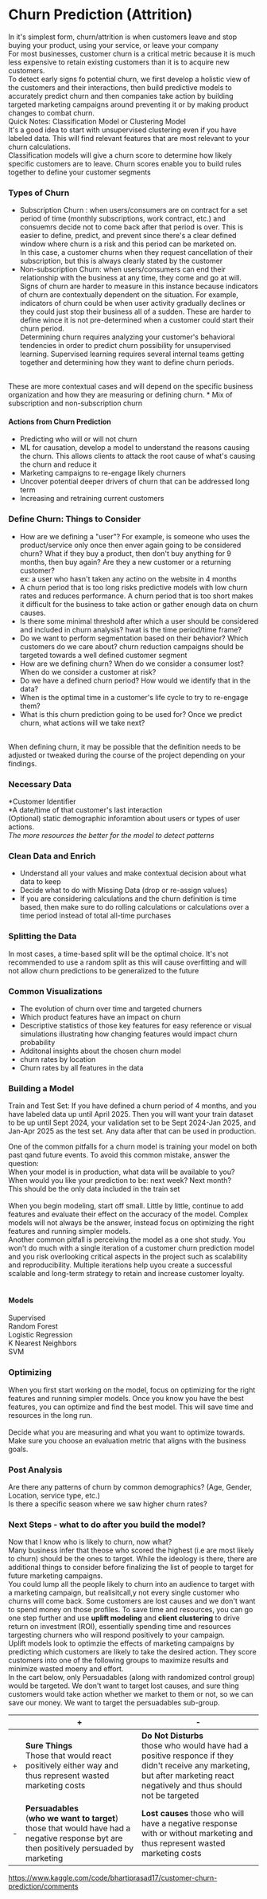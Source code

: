 # Churn Prediction (Attrition)
In it's simplest form, churn/attrition is when customers leave and stop buying your product, using your service, or leave your company <br>
For most businesses, customer churn is a critical metric because it is much less expensive to retain existing customers than it is to acquire new customers. <br>
To detect early signs fo potential churn, we first develop a holistic view of the customers and their interactions, then build predictive models to accurately predict churn and then companies take action by building targeted marketing campaigns around preventing it or by making product changes to combat churn.
<br>
Quick Notes: Classification Model or Clustering Model <br>
It's a good idea to start with unsupervised clustering even if you have labeled data. This will find relevant features that are most relevant to your churn calculations. <br>
Classification models will give a churn score to determine how likely specific customers are to leave. Churn scores enable you to build rules together to define your customer segments

### Types of Churn
* Subscription Churn : when users/consumers are on contract for a set period of time (monthly subscriptions, work contract, etc.) and consuemrs decide not to come back after that period is over. This is easier to define, predict, and prevent since there's a clear defined window where churn is a risk and this period can be marketed on. <br>
In this case, a customer churns when they request cancellation of their subscription, but this is always clearly stated by the customer
* Non-subscription Churn: when users/consumers can end their relationship with the business at any time, they come and go at will. Signs of churn are harder to measure in this instance because indicators of churn are contextually dependent on the situation. For example, indicators of churn could be when user activity gradually declines or they could just stop their business all of a sudden. These are harder to define wince it is not pre-determined when a customer could start their churn period. <br>
Determining churn requires analyzing your customer's behavioral tendencies in order to predict churn possibility for unsupervised learning. Supervised learning requires several internal teams getting together and determining how they want to define churn periods.
<br>
These are more contextual cases and will depend on the specific business organization and how they are measuring or defining churn.
* Mix of subscription and non-subscription churn

#### Actions from Churn Prediction
- Predicting who will or will not churn
- ML for causation, develop a model to understand the reasons causing the churn. This allows clients to attack the root cause of what's causing the churn and reduce it
- Marketing campaigns to re-engage likely churners
- Uncover potential deeper drivers of churn that can be addressed long term
- Increasing and retraining current customers

### Define Churn: Things to Consider
- How are we defining a "user"? For example, is someone who uses the product/service only once then enver again going to be considered churn? What if they buy a product, then don't buy anything for 9 months, then buy again? Are they a new customer or a returning customer?
  <br> ex: a user who hasn't taken any actino on the website in 4 months
- A churn period that is too long risks predictive models with low churn rates and reduces performance. A churn period that is too short makes it difficult for the business to take action or gather enough data on churn causes.
- Is there some minimal threshold after which a user should be considered and included in churn analysis? hwat is the time period/time frame?
- Do we want to perform segmentation based on their behavior? Which customers do we care about? churn reduction campaigns should be targeted towards a well defined customer segment
- How are we defining churn? When do we consider a consumer lost? When do we consider a customer at risk?
- Do we have a defined churn period? How would we identify that in the data?
- When is the optimal time in a customer's life cycle to try to re-engage them?
- What is this churn prediction going to be used for? Once we predict churn, what actions will we take next?
<br>
When defining churn, it may be possible that the definition needs to be adjusted or tweaked during the course of the project depending on your findings.

### Necessary Data
*Customer Identifier <br>
*A date/time of that customer's last interaction <br>
(Optional) static demographic inforamtion about users or types of user actions. <br>
_The more resources the better for the  model to detect patterns_

### Clean Data and Enrich
- Understand all your values and make contextual decision about what data to keep
- Decide what to do with Missing Data (drop or re-assign values)
- If you are considering calculations and the churn definition is time based, then make sure to do rolling calculations or calculations over a time period instead of total all-time purchases

### Splitting the Data
In most cases, a time-based split will be the optimal choice. It's not recommended to use a random split as this will cause overfitting and will not allow churn predictions to be generalized to the future

### Common Visualizations
- The evolution of churn over time and targeted churners
- Which product features have an impact on churn
- Descriptive statistics of those key features for easy reference or visual simulations illustrating how changing features would impact churn probability
- Additonal insights about the chosen churn model
- churn rates by location
- Churn rates by all features in the data

### Building a Model
Train and Test Set: If you have defined a churn period of 4 months, and you have labeled data up until April 2025. Then you will want your train dataset to be up until Sept 2024, your validation set to be Sept 2024-Jan 2025, and Jan-Apr 2025 as the test set. Any data after that can be used in production.

One of the common pitfalls for a churn model is training your  model on both past qand future events. To avoid this common mistake, answer the question: <br>
When your model is in production, what data will be available to you? <br>
When would you like your prediction to be: next week? Next month?<br>
This should be the only data included in the train set <br>
<br>
When you begin modeling, start off small. Little by little, continue to add features and evaluate their effect on the accuracy of the model. Complex models will not always be the answer, instead focus on optimizing the right features and running simpler models.
<br>
Another common pitfall is perceiving the model as a one shot study. You won't do much with a single iteration of a customer churn prediction model and you risk overlooking critical aspects in the project such as scalability and reproducibility. Multiple iterations help uyou create a successful scalable and long-term strategy to retain and increase customer loyalty. <br>
<br>
#### Models
Supervised <br>
Random Forest <br>
Logistic Regression <br>
K Nearest Neighbors <br>
SVM <br>

### Optimizing
When you first start working on the model, focus on optimizing for the right features and running simpler models. Once you know you have the best features, you can optimize and find the best model. This will save time and resources in the long run. <br><br>
Decide what you are measuring and what you want to optimize towards. Make sure you choose an evaluation metric that aligns with the business goals.

### Post Analysis
Are there any patterns of churn by common demographics? (Age, Gender, Location, service type, etc.) <br>
Is there a specific season where we saw higher churn rates?

### Next Steps - what to do after you build the model?
Now that I know who is likely to churn, now what? <br>
Many business infer that theose who scored the highest (i.e are most likely to churn) should be the ones to target. While the ideology is there, there are additional things to consider before finalizing the list of people to target for future marketing campaigns. <br>
You could lump all the people likely to churn into an audience to target with a marketing campaign, but realisitcall,y not every single customer who churns will come back. Some customers are lost causes and we don't want to spend money on those profiles. To save time and resources, you can go one step further and use **uplift modeling** and **client clustering** to drive return on investment (ROI), essentially spending time and resources targesting churners who will respond positively to your campaign. <br>
Uplift models look to optimzie the effects of marketing campaigns by predicting which customers are likely to take the desired action. They score customers into one of the following groups to maximize results and minimize wasted moeny and effort.<br>
In the cart below, only Persuadables (along with randomized control group) would be targeted. We don't want to target lost causes, and sure thing customers would take action whether we market to them or not, so we can save our money. We want to target the persuadables sub-group.<br>

|         |       +     |      -   |
|---------|-------------|----------|
|     +   | **Sure Things** <br> Those that would react positively either way and thus represent wasted marketing costs  | **Do Not Disturbs** <br> those who would have had a positive responce if they didn't receive any marketing, but after marketing react negatively and thus should not be targeted|
|     -   | **Persuadables** <br>(__who we want to target__) those that would have had a negative response byt are then positively persuaded by marketing | **Lost causes**  those who will have a negative response with or without marketing and thus represent wasted marketing costs|


https://www.kaggle.com/code/bhartiprasad17/customer-churn-prediction/comments
